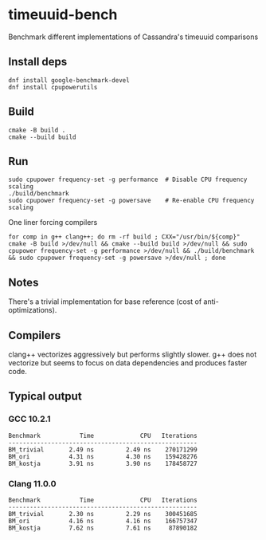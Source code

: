 # timeuuid-bench

Benchmark different implementations of Cassandra's timeuuid  comparisons

## Install deps

```
dnf install google-benchmark-devel
dnf install cpupowerutils
```


## Build
```
cmake -B build .
cmake --build build
```

## Run
```
sudo cpupower frequency-set -g performance  # Disable CPU frequency scaling
./build/benchmark
sudo cpupower frequency-set -g powersave    # Re-enable CPU frequency scaling
```

One liner forcing compilers
```
for comp in g++ clang++; do rm -rf build ; CXX="/usr/bin/${comp}" cmake -B build >/dev/null && cmake --build build >/dev/null && sudo cpupower frequency-set -g performance >/dev/null && ./build/benchmark && sudo cpupower frequency-set -g powersave >/dev/null ; done
```

## Notes

There's a trivial implementation for base reference (cost of anti-optimizations).

## Compilers

clang++ vectorizes aggressively but performs slightly slower.
g++ does not vectorize but seems to focus on data dependencies and produces faster code.

## Typical output

### GCC 10.2.1

```
Benchmark           Time             CPU   Iterations
-----------------------------------------------------
BM_trivial       2.49 ns         2.49 ns    270171299
BM_ori           4.31 ns         4.30 ns    159428276
BM_kostja        3.91 ns         3.90 ns    178458727
```


### Clang 11.0.0

```
Benchmark           Time             CPU   Iterations
-----------------------------------------------------
BM_trivial       2.30 ns         2.29 ns    300451685
BM_ori           4.16 ns         4.16 ns    166757347
BM_kostja        7.62 ns         7.61 ns     87890182
```

